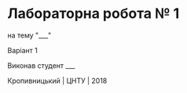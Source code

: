 ﻿# Лабораторна робота № 1

на тему "___"

Варіант 1

Виконав студент ___

Кропивницький | ЦНТУ | 2018
